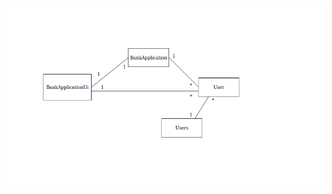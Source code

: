 <img src="https://github.com/prinsessv/ot-harjoitustyo/blob/master/dokumentaatio/kuvat/Luokkakaavio.png" width="900">
